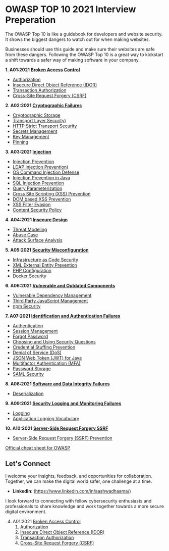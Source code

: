 # OWASP TOP 10 2021 Interview Preperation 

The OWASP Top 10 is like a guidebook for developers and website security. It shows the biggest dangers to watch out for when making websites. 

Businesses should use this guide and make sure their websites are safe from these dangers. Following the OWASP Top 10 is a great way to kickstart a shift towards a safer way of making software in your company. 

**1. A01:2021 [Broken Access Control](Broken-Access-Control.md)**
- [Authorization](Authorization.md)
- [Insecure Direct Object Reference (IDOR)](Insecure_Direct_Object_Reference.md)
- [Transaction Authorization](Transaction-Authorization.md)
- [Cross-Site Request Forgery (CSRF)](Cross-Site-Request-Forgery.md)  

**2. A02:2021 [Cryptographic Failures](Cryptographic-Failures.md)**
- [Cryptographic Storage](Cryptographic-Storage.md)
- [Transport Layer Security)](Transport-Layer-Security.md)
- [HTTP Strict Transport Security](HTTP-Strict-Transport-Security.md)
- [Secrets Management](Secrets-Management.md)
- [Key Management](Key-Management.md)
- [Pinning](Pinning.md)   

**3. A03:2021 [Injection](Injection.md)**
- [Injection Prevention](Injection-Prevention.md)
- [LDAP Injection Prevention)](LDAP-Injection-Prevention.md)
- [OS Command Injection Defense](OS-Command-Injection-Defense.md)
- [Injection Prevention in Java](Injection-Prevention-in-Java.md)
- [SQL Injection Prevention](SQL-Injection-Prevention.md)
- [Query Parameterization](Query-Parameterization.md)
- [Cross Site Scripting (XSS) Prevention](Cross-Site-Scripting-Prevention.md)
- [DOM based XSS Prevention](DOM-based-XSS-Prevention.md)
- [XSS Filter Evasion](XSS-Filter-Evasion.md)
- [Content Security Policy](Content-Security-Policy.md)

**4. A04:2021 [Insecure Design](Insecure-Design.md)**
- [Threat Modeling](Threat-Modeling.md)
- [Abuse Case](Abuse-Case.md)
- [Attack Surface Analysis](Attack-Surface-Analysis.md)

**5. A05:2021 [Security Misconfiguration](Security-Misconfiguration.md)**
- [Infrastructure as Code Security](Infrastructure-as-Code-Security.md)
- [XML External Entity Prevention](XML-External-Entity-Prevention.md)
- [PHP Configuration](PHP-Configuration.md)
- [Docker Security](Docker-Security.md)

**6. A06:2021 [Vulnerable and Outdated Components](Vulnerable-and-Outdated-Components.md)**
- [Vulnerable Dependency Management](Vulnerable-Dependency-Management.md)
- [Third Party JavaScript Management](Third-Party-JavaScript-Management.md)
- [npm Security](npm-Security.md)

**7. A07:2021 [Identification and Authentication Failures](Identification-and-Authentication-Failures.md)**
- [Authentication](Authentication.md)
- [Session Management](Session-Management.md)
- [Forgot Password](Forgot-Password.md)
- [Choosing and Using Security Questions](Choosing-and-Using-Security-Questions.md)
- [Credential Stuffing Prevention](Credential-Stuffing-Prevention.md)
- [Denial of Service (DoS)](Denial-of-Service.md)
- [JSON Web Token (JWT) for Java](JSON-Web-Token-for-Java.md)
- [Multifactor Authentication (MFA)](Multifactor-Authentication.md)
- [Password Storage](Password-Storage.md)
- [SAML Security](SAML-Security.md)

**8. A08:2021 [Software and Data Integrity Failures](Software-and-Data-Integrity-Failures.md)**
- [Deserialization](Deserialization.md)

**9. A09:2021 [Security Logging and Monitoring Failures](Security-Logging-and-Monitoring-Failures.md)**
- [Logging](Logging.md)
- [Application Logging Vocabulary](Application-Logging-Vocabulary.md)

**10. A10:2021 [Server-Side Request Forgery SSRF](Server-Side-Request-Forgery.md)**
- [Server-Side Request Forgery (SSRF) Prevention](Server-Side-Request-Forgery-Prevention.md)

[Official cheat sheet for OWASP](https://cheatsheetseries.owasp.org/IndexTopTen.html) 

## Let's Connect

I welcome your insights, feedback, and opportunities for collaboration. Together, we can make the digital world safer, one challenge at a time.

- **LinkedIn**: (https://www.linkedin.com/in/aashwadhaama/)

I look forward to connecting with fellow cybersecurity enthusiasts and professionals to share knowledge and work together towards a more secure digital environment.

  
4. A01:2021 [Broken Access Control](Broken-Access-Control.md)
   1. [Authorization](Authorization.md)
   2. [Insecure Direct Object Reference (IDOR)](Insecure_Direct_Object_Reference.md)
   3. [Transaction Authorization](Transaction-Authorization.md)
   4. [Cross-Site Request Forgery (CSRF)](Cross-Site-Request-Forgery.md)
